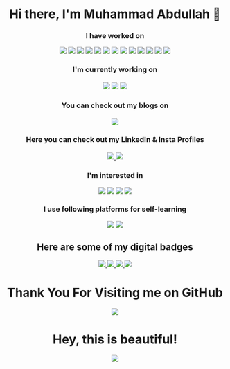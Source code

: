 <h1 align="center" dir="auto">Hi there, I'm Muhammad Abdullah 👋</h1>
  <h3 align= "center" dir="auto">I have worked on</h3>
<p align="center" dir="auto">  
<img src="https://img.shields.io/badge/C%2B%2B-00599C?style=for-the-badge&logo=c%2B%2B&logoColor=white" style="max-width: 100%;">
<img src="https://img.shields.io/badge/Python-FFD43B?style=for-the-badge&logo=python&logoColor=blue" style="max-width: 100%;">
<img src="https://img.shields.io/badge/Oracle-F80000?style=for-the-badge&logo=oracle&logoColor=black">
<img src="https://img.shields.io/badge/Miro-F7C922?style=for-the-badge&logo=Miro&logoColor=050036">
<img src ="https://img.shields.io/badge/MySQL-005C84?style=for-the-badge&logo=mysql&logoColor=white">
<img src="https://img.shields.io/badge/Figma-F24E1E?style=for-the-badge&logo=figma&logoColor=white">
<img src="https://img.shields.io/badge/Canva-%2300C4CC.svg?&style=for-the-badge&logo=Canva&logoColor=white">

 <img src ="https://img.shields.io/badge/CSS3-1572B6?style=for-the-badge&logo=css3&logoColor=white">
<img src="https://img.shields.io/badge/HTML5-E34F26?style=for-the-badge&logo=html5&logoColor=white">
  
  <img src = "https://img.shields.io/badge/Microsoft_Access-A4373A?style=for-the-badge&logo=microsoft-access&logoColor=white">
<img src = "https://img.shields.io/badge/Microsoft_Excel-217346?style=for-the-badge&logo=microsoft-excel&logoColor=white">
<img src="https://img.shields.io/badge/Microsoft_PowerPoint-B7472A?style=for-the-badge&logo=microsoft-powerpoint&logoColor=white">
<img src="https://img.shields.io/badge/Microsoft_Word-2B579A?style=for-the-badge&logo=microsoft-word&logoColor=white">
</p>

<h3 align="center" dir="auto">I'm currently working on <br><br>
  <img src="https://img.shields.io/badge/Flask-000000?style=for-the-badge&logo=flask&logoColor=white"/>
  <img src="https://img.shields.io/badge/GitHub%20Pages-222222?style=for-the-badge&logo=GitHub%20Pages&logoColor=white"/>
  <img src="https://img.shields.io/badge/Stripe-626CD9?style=for-the-badge&logo=Stripe&logoColor=white"/>
 </h3>

<h3 align="center" dir="auto">You can check out my blogs on <br><br> 
  <a href="https://abdullahzblogs.blogspot.com/2022/06/introduction-to-topic-it-is-very-common.html">
    <img src ="https://img.shields.io/badge/Blogger-FF5722?style=for-the-badge&logo=blogger&logoColor=white"></h3>
  </a>
<h3 align="center" dir="auto">Here you can check out my LinkedIn & Insta Profiles
 <br><br>
  <a href="https://www.linkedin.com/in/captainabdullah">
    <img src="https://camo.githubusercontent.com/a493f6833f99fb3c85788d6d9305e6b7a42b838e5ee5d138fd9a8214a7e77472/68747470733a2f2f696d672e736869656c64732e696f2f62616467652f6c696e6b6564696e2d2532333030373742352e7376673f267374796c653d666f722d7468652d6261646765266c6f676f3d6c696e6b6564696e266c6f676f436f6c6f723d7768697465">
  </a>
  <a href="https://www.instagram.com/engr_habdullah">
    <img src="https://camo.githubusercontent.com/5c3f3164b340475c38f1ec3d8c6d0c6e8656fbccac25d06cfb86477079b88638/68747470733a2f2f696d672e736869656c64732e696f2f62616467652f696e7374616772616d2d2532334534343035462e7376673f267374796c653d666f722d7468652d6261646765266c6f676f3d696e7374616772616d266c6f676f436f6c6f723d7768697465">
  </a>
  </h3>
  
  <h3 align = "center" dir="auto">I'm interested in</h3>
  <p align="center" dir="auto"> 
  <img src="https://img.shields.io/badge/Azure_DevOps-0078D7?style=for-the-badge&logo=azure-devops&logoColor=white"/>
  <img src="https://img.shields.io/badge/Google_Cloud-4285F4?style=for-the-badge&logo=google-cloud&logoColor=white"/>
  <img src = "https://img.shields.io/badge/ProtonMail-8B89CC?style=for-the-badge&logo=protonmail&logoColor=white"/>
  <img src="https://img.shields.io/badge/.NET-512BD4?style=for-the-badge&logo=dotnet&logoColor=white"/>
<p>
 
  <h3 align="center" dir="auto">I use following platforms for self-learning</h3>
  <p align="center" dir="auto">
  <img src="https://img.shields.io/badge/Coursera-0056D2?style=for-the-badge&logo=Coursera&logoColor=white"/>
  <a href="https://www.freecodecamp.org/fcca302f6b7-c06f-4a5a-9244-81bf7653f7e9">
  <img src="https://img.shields.io/badge/freecodecamp-27273D?style=for-the-badge&logo=freecodecamp&logoColor=white"/>
  </a>
  </p>
   
  <h2 align="center" dir="auto"> Here are some of my digital badges</h2>
  <p align="center" dir="auto">
  <a href="https://www.credly.com/badges/d2e47d76-7c6e-42ab-87a4-6a055c29c9e8/public_url">
  <img src="https://user-images.githubusercontent.com/89099266/204880323-26f8d3fc-d56e-41ff-9852-59387f8bd468.png"/>
  </a>
  <a href="https://www.credly.com/badges/5f63eb7e-d561-4ee3-838c-1a990d82f116/public_url">
  <img src="https://user-images.githubusercontent.com/89099266/204878986-95911741-b834-4107-a0ce-52554f13ef15.png"/>
  </a>
  <a href="https://www.credly.com/badges/a331ed80-bdf5-4e3e-8852-13e40d9cd486/public_url">
  <img src="https://user-images.githubusercontent.com/89099266/204879915-6f33187e-c57b-47e0-9456-c2098676b047.png"/>
  </a>
  <a href="https://skillshop.credential.net/7a8a692e-f879-4249-ad3b-cbbc39c420cc">
  <img src="https://user-images.githubusercontent.com/89099266/205103478-7d2c85ce-22dd-4b5b-bca4-e2f4b01b8e0c.png"/>
  </a>
  </p>
    
  <h1 align= "center" dir="auto" >Thank You For Visiting me on GitHub</h1>
  <p align="center" dir="auto">
  <img src="https://user-images.githubusercontent.com/89099266/204867807-ea91c8f5-7ab0-4810-a083-e692eab5f8cf.gif"/>
  </p>
  <h1 align="center" dir="auto">Hey, this is beautiful!</h1>
  <p align="center" dir="auto">
  <img src="https://user-images.githubusercontent.com/89099266/205119340-053ab6b8-35a9-446f-bfc5-eb6a3e8e3540.gif"/>
  </p>
  

